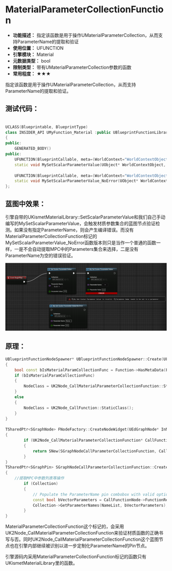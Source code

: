 ﻿# MaterialParameterCollectionFunction

- **功能描述：** 指定该函数是用于操作UMaterialParameterCollection，从而支持ParameterName的提取和验证
- **使用位置：** UFUNCTION
- **引擎模块：** Material
- **元数据类型：** bool
- **限制类型：** 带有UMaterialParameterCollection参数的函数
- **常用程度：** ★★★

指定该函数是用于操作UMaterialParameterCollection，从而支持ParameterName的提取和验证。

## 测试代码：

```cpp

UCLASS(Blueprintable, BlueprintType)
class INSIDER_API UMyFunction_Material :public UBlueprintFunctionLibrary
{
public:
	GENERATED_BODY()
public:
	UFUNCTION(BlueprintCallable, meta=(WorldContext="WorldContextObject", MaterialParameterCollectionFunction))
	static void MySetScalarParameterValue(UObject* WorldContextObject, UMaterialParameterCollection* Collection, FName ParameterName, float ParameterValue);

	UFUNCTION(BlueprintCallable, meta=(WorldContext="WorldContextObject"))
	static void MySetScalarParameterValue_NoError(UObject* WorldContextObject, UMaterialParameterCollection* Collection, FName ParameterName, float ParameterValue);
};
```

## 蓝图中效果：

引擎自带的UKismetMaterialLibrary::SetScalarParameterValue和我们自己手动编写的MySetScalarParameterValue，会触发材质参数集合的蓝图节点验证检测。如果没有指定ParameterName，则会产生编译错误。而没有MaterialParameterCollectionFunction标记的MySetScalarParameterValue_NoError函数版本则只是当作一个普通的函数一样，一是不会自动提取MPC中的Parameters集合来选择，二是没有ParameterName为空的错误验证。

![Untitled](Untitled.png)

## 原理：

```cpp
UBlueprintFunctionNodeSpawner* UBlueprintFunctionNodeSpawner::Create(UFunction const* const Function, UObject* Outer/* = nullptr*/)
{
	bool const bIsMaterialParamCollectionFunc = Function->HasMetaData(FBlueprintMetadata::MD_MaterialParameterCollectionFunction);
	if (bIsMaterialParamCollectionFunc)
	{
		NodeClass = UK2Node_CallMaterialParameterCollectionFunction::StaticClass();
	}
	else
	{
		NodeClass = UK2Node_CallFunction::StaticClass();
	}
}

TSharedPtr<SGraphNode> FNodeFactory::CreateNodeWidget(UEdGraphNode* InNode)
{
		if (UK2Node_CallMaterialParameterCollectionFunction* CallFunctionNode = Cast<UK2Node_CallMaterialParameterCollectionFunction>(InNode))
		{
			return SNew(SGraphNodeCallParameterCollectionFunction, CallFunctionNode);
		}
}
TSharedPtr<SGraphPin> SGraphNodeCallParameterCollectionFunction::CreatePinWidget(UEdGraphPin* Pin) const
{
	//提取MPC中参数列表等操作
		if (Collection)
		{
			// Populate the ParameterName pin combobox with valid options from the Collection
			const bool bVectorParameters = CallFunctionNode->FunctionReference.GetMemberName().ToString().Contains(TEXT("Vector"));
			Collection->GetParameterNames(NameList, bVectorParameters);
		}
}
```

MaterialParameterCollectionFunction这个标记的，会采用UK2Node_CallMaterialParameterCollectionFunction来验证材质函数的正确书写与否。同时UK2Node_CallMaterialParameterCollectionFunction这个蓝图节点也在引擎内部继续被识别以进一步定制化ParameterName的Pin节点。

引擎源码内采用MaterialParameterCollectionFunction标记的函数只有UKismetMaterialLibrary里的函数。
